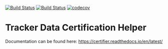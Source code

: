 [![Build Status](https://travis-ci.com/CMSTrackerDPG/certifier.svg?branch=master)](https://travis-ci.com/CMSTrackerDPG/certifier)
[![Build Status](https://travis-ci.com/CMSTrackerDPG/certifier.svg?branch=develop)](https://travis-ci.com/CMSTrackerDPG/certifier)
[![codecov](https://codecov.io/gh/CMSTrackerDPG/certifier/branch/master/graph/badge.svg)](https://codecov.io/gh/CMSTrackerDPG/certifier)

# Tracker Data Certification Helper

Documentation can be found here: https://certifier.readthedocs.io/en/latest/
